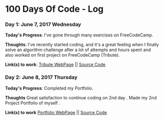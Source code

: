 # 100 Days Of Code - Log

### Day 1: June 7, 2017 Wednesday

**Today's Progress**: I've gone through many exercises on FreeCodeCamp.

**Thoughts**: I've recently started coding, and it's a great feeling when I finally solve an algorithm challenge after a lot of attempts and hours spent and also worked on first project on FreeCodeCamp (Tribute).

**Link(s) to work**: [Tribute WebPage](https://codepen.io/harrypottero/pen/dRorWX) || [Source Code](https://github.com/harrypotter0/WebSummer/tree/master/TributePage)


### Day 2: June 8, 2017 Thursday

**Today's Progress**: Completed my Portfolio.

**Thoughts** Great satisfaction to continue coding on 2nd day . Made my 2nd Project Portfolio of myself .

**Link(s) to work** [Portfolio WebPage](https://codepen.io/harrypottero/pen/awvEdm)
 || [Source Code](https://github.com/harrypotter0/WebSummer/tree/master/Portfolio)
